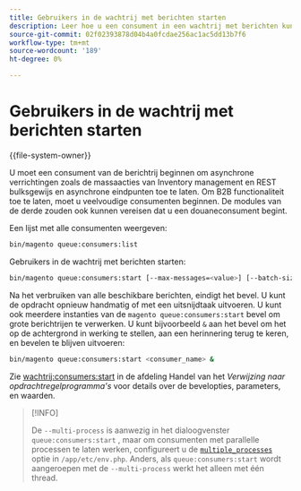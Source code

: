 ```yaml
---
title: Gebruikers in de wachtrij met berichten starten
description: Leer hoe u een consument in een wachtrij met berichten kunt starten.
source-git-commit: 02f02393878d04b4a0fcdae256ac1ac5dd13b7f6
workflow-type: tm+mt
source-wordcount: '189'
ht-degree: 0%

---
```



# Gebruikers in de wachtrij met berichten starten

{{file-system-owner}}

U moet een consument van de berichtrij beginnen om asynchrone verrichtingen zoals de massaacties van Inventory management en REST bulksgewijs en asynchrone eindpunten toe te laten. Om B2B functionaliteit toe te laten, moet u veelvoudige consumenten beginnen. De modules van de derde zouden ook kunnen vereisen dat u een douaneconsument begint.

Een lijst met alle consumenten weergeven:

```bash
bin/magento queue:consumers:list
```

Gebruikers in de wachtrij met berichten starten:

```bash
bin/magento queue:consumers:start [--max-messages=<value>] [--batch-size=<value>] [--single-thread] [--area-code=<value>] [--multi-process=<value>] <consumer_name>
```

Na het verbruiken van alle beschikbare berichten, eindigt het bevel. U kunt de opdracht opnieuw handmatig of met een uitsnijdtaak uitvoeren. U kunt ook meerdere instanties van de `magento queue:consumers:start` bevel om grote berichtrijen te verwerken. U kunt bijvoorbeeld `&` aan het bevel om het op de achtergrond in werking te stellen, aan een herinnering terug te keren, en bevelen te blijven uitvoeren:

```bash
bin/magento queue:consumers:start <consumer_name> &
```

Zie [wachtrij:consumers:start](https://devdocs.magento.com/guides/v2.4/reference/cli/magento-commerce.html#queueconsumersstart) in de afdeling Handel van het _Verwijzing naar opdrachtregelprogramma&#39;s_ voor details over de bevelopties, parameters, en waarden.

>[!INFO]
>
>De `--multi-process` is aanwezig in het dialoogvenster `queue:consumers:start` , maar om consumenten met parallelle processen te laten werken, configureert u de [`multiple_processes`](../queues/manage-message-queues.md#configuration) optie in `/app/etc/env.php`. Anders, als `queue:consumers:start` wordt aangeroepen met de `--multi-process` werkt het alleen met één thread.
